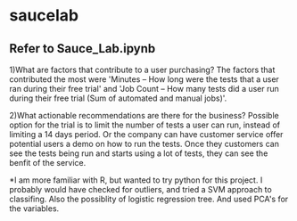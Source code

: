 # saucelab

## Refer to Sauce_Lab.ipynb

1)What are factors that contribute to a user purchasing?
The factors that contributed the most were 'Minutes – How long were the tests that a user ran during their free trial' and 'Job Count – How many tests did a user run during their free trial (Sum of automated and manual jobs)'.

2)What actionable recommendations are there for the business?
Possible option for the trial is to limit the number of tests a user can run, instead of limiting a 14 days period.
Or the company can have customer service offer potential users a demo on how to run the tests. Once they customers can see the tests being run and starts using a lot of tests, they can see the benfit of the service.

*I am more familiar with R, but wanted to try python for this project. I probably would have checked for outliers, and tried a SVM approach to classifing. Also the possiblity of logistic regression tree. And used PCA's for the variables.
